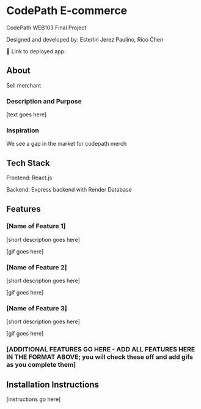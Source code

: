 # CodePath E-commerce

CodePath WEB103 Final Project

Designed and developed by: Esterlin Jerez Paulino, Rico Chen

🔗 Link to deployed app:

## About
Sell merchant 
### Description and Purpose

[text goes here]

### Inspiration

We see a gap in the market for codepath merch 

## Tech Stack

Frontend: React.js

Backend: Express backend with Render Database

## Features

### [Name of Feature 1]

[short description goes here]

[gif goes here]

### [Name of Feature 2]

[short description goes here]

[gif goes here]

### [Name of Feature 3]

[short description goes here]

[gif goes here]

### [ADDITIONAL FEATURES GO HERE - ADD ALL FEATURES HERE IN THE FORMAT ABOVE; you will check these off and add gifs as you complete them]

## Installation Instructions

[instructions go here]
